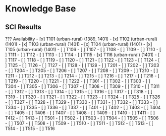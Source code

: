 # Knowledge Base

## SCI Results

??? Availability
    - [x] T101 (urban-rural) (1389, 1401)
    - [x] T102 (urban-rural) (1401)
    - [x] T103 (urban-rural) (1401)
    - [x] T104 (urban-rural) (1401)
    - [x] T105 (urban-rural) (1401)
    - [ ] T106
    - [ ] T107
    - [ ] T108
    - [ ] T109
    - [ ] T110
    - [ ] T111
    - [ ] T112
    - [ ] T113
    - [ ] T114
    - [ ] T115
    - [x] T116 (urban-rural) (1401)
    - [ ] T117
    - [ ] T118
    - [ ] T119
    - [ ] T120
    - [ ] T121
    - [ ] T122
    - [ ] T123
    - [ ] T124
    - [ ] T125
    - [ ] T126
    - [ ] T127
    - [ ] T128
    - [ ] T129
    - [ ] T201
    - [ ] T202
    - [ ] T203
    - [ ] T204
    - [ ] T205
    - [ ] T206
    - [ ] T207
    - [ ] T208
    - [ ] T209
    - [ ] T210
    - [ ] T211
    - [ ] T212
    - [ ] T213
    - [ ] T214
    - [ ] T215
    - [ ] T216
    - [ ] T217
    - [ ] T218
    - [ ] T219
    - [ ] T220
    - [ ] T221
    - [ ] T222
    - [ ] T301
    - [ ] T302
    - [ ] T303
    - [ ] T304
    - [ ] T305
    - [ ] T306
    - [ ] T307
    - [ ] T308
    - [ ] T309
    - [ ] T310
    - [ ] T311
    - [ ] T312
    - [ ] T313
    - [ ] T314
    - [ ] T315
    - [ ] T316
    - [ ] T317
    - [ ] T318
    - [ ] T319
    - [ ] T320
    - [ ] T321
    - [ ] T322
    - [ ] T323
    - [ ] T324
    - [ ] T325
    - [ ] T326
    - [ ] T327
    - [ ] T328
    - [ ] T329
    - [ ] T330
    - [ ] T331
    - [ ] T332
    - [ ] T333
    - [ ] T334
    - [ ] T335
    - [ ] T336
    - [ ] T337
    - [ ] T401
    - [ ] T402
    - [ ] T403
    - [ ] T404
    - [ ] T405
    - [ ] T406
    - [ ] T407
    - [ ] T408
    - [ ] T409
    - [ ] T410
    - [ ] T411
    - [ ] T412
    - [ ] T413
    - [ ] T501
    - [ ] T502
    - [ ] T503
    - [ ] T504
    - [ ] T505
    - [ ] T506
    - [ ] T507
    - [ ] T508
    - [ ] T509
    - [ ] T510
    - [ ] T511
    - [ ] T512
    - [ ] T513
    - [ ] T514
    - [ ] T515
    - [ ] T516

